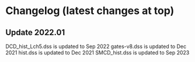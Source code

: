 # Changelog (latest changes at top)

## Update 2022.01
DCD_hist_Lch5.dss is updated to Sep 2022
gates-v8.dss is updated to Dec 2021
hist.dss is updated to Dec 2021
SMCD_hist.dss is updated to Sep 2023

